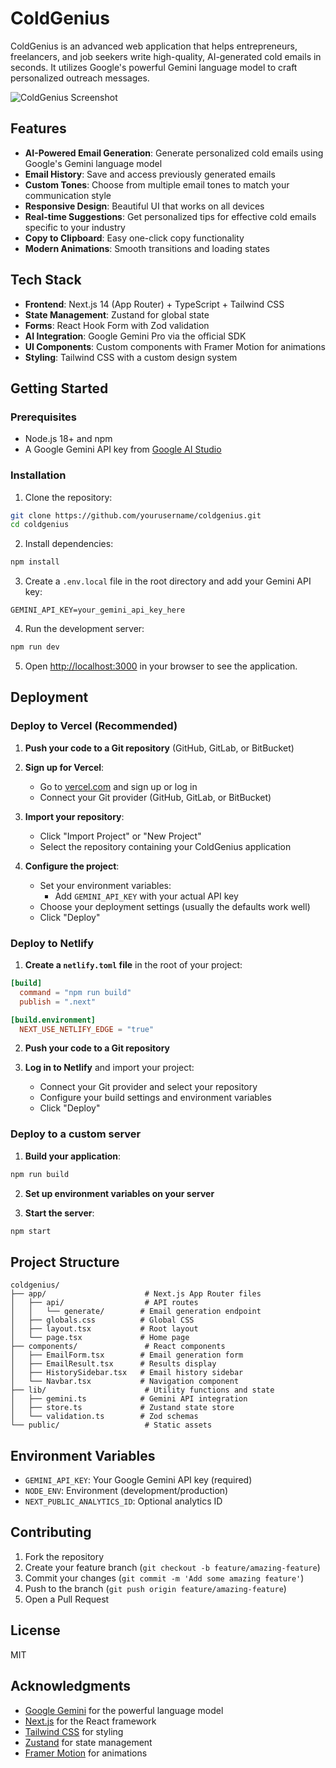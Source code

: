 # ColdGenius

ColdGenius is an advanced web application that helps entrepreneurs, freelancers, and job seekers write high-quality, AI-generated cold emails in seconds. It utilizes Google's powerful Gemini language model to craft personalized outreach messages.

![ColdGenius Screenshot](public/screenshot.png)

## Features

- **AI-Powered Email Generation**: Generate personalized cold emails using Google's Gemini language model
- **Email History**: Save and access previously generated emails
- **Custom Tones**: Choose from multiple email tones to match your communication style
- **Responsive Design**: Beautiful UI that works on all devices
- **Real-time Suggestions**: Get personalized tips for effective cold emails specific to your industry
- **Copy to Clipboard**: Easy one-click copy functionality
- **Modern Animations**: Smooth transitions and loading states

## Tech Stack

- **Frontend**: Next.js 14 (App Router) + TypeScript + Tailwind CSS
- **State Management**: Zustand for global state
- **Forms**: React Hook Form with Zod validation
- **AI Integration**: Google Gemini Pro via the official SDK
- **UI Components**: Custom components with Framer Motion for animations
- **Styling**: Tailwind CSS with a custom design system

## Getting Started

### Prerequisites

- Node.js 18+ and npm
- A Google Gemini API key from [Google AI Studio](https://ai.google.dev/)

### Installation

1. Clone the repository:
```bash
git clone https://github.com/yourusername/coldgenius.git
cd coldgenius
```

2. Install dependencies:
```bash
npm install
```

3. Create a `.env.local` file in the root directory and add your Gemini API key:
```
GEMINI_API_KEY=your_gemini_api_key_here
```

4. Run the development server:
```bash
npm run dev
```

5. Open [http://localhost:3000](http://localhost:3000) in your browser to see the application.

## Deployment

### Deploy to Vercel (Recommended)

1. **Push your code to a Git repository** (GitHub, GitLab, or BitBucket)

2. **Sign up for Vercel**:
   - Go to [vercel.com](https://vercel.com) and sign up or log in
   - Connect your Git provider (GitHub, GitLab, or BitBucket)

3. **Import your repository**:
   - Click "Import Project" or "New Project"
   - Select the repository containing your ColdGenius application

4. **Configure the project**:
   - Set your environment variables:
     - Add `GEMINI_API_KEY` with your actual API key
   - Choose your deployment settings (usually the defaults work well)
   - Click "Deploy"

### Deploy to Netlify

1. **Create a `netlify.toml` file** in the root of your project:
```toml
[build]
  command = "npm run build"
  publish = ".next"

[build.environment]
  NEXT_USE_NETLIFY_EDGE = "true"
```

2. **Push your code to a Git repository**

3. **Log in to Netlify** and import your project:
   - Connect your Git provider and select your repository
   - Configure your build settings and environment variables
   - Click "Deploy"

### Deploy to a custom server

1. **Build your application**:
```bash
npm run build
```

2. **Set up environment variables on your server**

3. **Start the server**:
```bash
npm start
```

## Project Structure

```
coldgenius/
├── app/                      # Next.js App Router files
│   ├── api/                  # API routes
│   │   └── generate/        # Email generation endpoint
│   ├── globals.css          # Global CSS
│   ├── layout.tsx           # Root layout
│   └── page.tsx             # Home page
├── components/               # React components
│   ├── EmailForm.tsx        # Email generation form
│   ├── EmailResult.tsx      # Results display
│   ├── HistorySidebar.tsx   # Email history sidebar
│   └── Navbar.tsx           # Navigation component
├── lib/                      # Utility functions and state
│   ├── gemini.ts            # Gemini API integration
│   ├── store.ts             # Zustand state store
│   └── validation.ts        # Zod schemas
└── public/                   # Static assets
```

## Environment Variables

- `GEMINI_API_KEY`: Your Google Gemini API key (required)
- `NODE_ENV`: Environment (development/production)
- `NEXT_PUBLIC_ANALYTICS_ID`: Optional analytics ID

## Contributing

1. Fork the repository
2. Create your feature branch (`git checkout -b feature/amazing-feature`)
3. Commit your changes (`git commit -m 'Add some amazing feature'`)
4. Push to the branch (`git push origin feature/amazing-feature`)
5. Open a Pull Request

## License

MIT

## Acknowledgments

- [Google Gemini](https://ai.google.dev/) for the powerful language model
- [Next.js](https://nextjs.org/) for the React framework
- [Tailwind CSS](https://tailwindcss.com/) for styling
- [Zustand](https://github.com/pmndrs/zustand) for state management
- [Framer Motion](https://www.framer.com/motion/) for animations 